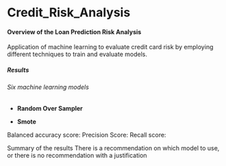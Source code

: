 # Credit_Risk_Analysis

#### Overview of the Loan Prediction Risk Analysis
Application of machine learning to evaluate credit card risk by employing different techniques to train and evaluate models. 

##### Results

###### Six machine learning models
* **Random Over Sampler**


* **Smote**

Balanced accuracy score: 
Precision Score:
Recall score: 

Summary of the results 
There is a recommendation on which model to use, or there is no recommendation with a justification 
